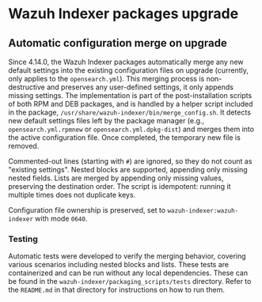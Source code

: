 # Wazuh Indexer packages upgrade

## Automatic configuration merge on upgrade

Since 4.14.0, the Wazuh Indexer packages automatically merge any new default settings into the existing configuration files on upgrade (currently, only applies to the `opensearch.yml`). This merging process is non-destructive and preserves any user-defined settings, it only appends missing settings.
The implementation is part of the post-installation scripts of both RPM and DEB packages, and is handled by a helper script included in the package, `/usr/share/wazuh-indexer/bin/merge_config.sh`. It detects new default settings files left by the package manager (e.g., `opensearch.yml.rpmnew` or `opensearch.yml.dpkg-dist`) and merges them into the active configuration file. Once completed, the temporary new file is removed.

Commented-out lines (starting with `#`) are ignored, so they do not count as "existing settings". Nested blocks are supported, appending only missing nested fields. Lists are merged by appending only missing values, preserving the destination order. The script is idempotent: running it multiple times does not duplicate keys.

Configuration file ownership is preserved, set to `wazuh-indexer:wazuh-indexer` with mode `0640`.

### Testing

Automatic tests were developed to verify the merging behavior, covering various scenarios including nested blocks and lists. These tests are containerized and can be run without any local dependencies. These can be found in the `wazuh-indexer/packaging_scripts/tests` directory. Refer to the `README.md` in that directory for instructions on how to run them.
